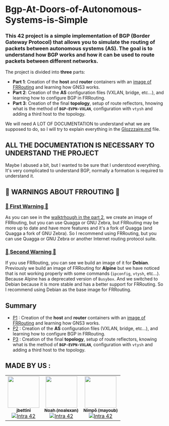 # Bgp-At-Doors-of-Autonomous-Systems-is-Simple

### This 42 project is a simple implementation of BGP (Border Gateway Protocol) that allows you to simulate the routing of packets between autonomous systems (AS). The goal is to understand how BGP works and how it can be used to route packets between different networks.

The project is divided into **three** parts:

- **Part 1**: Creation of the **host** and **router** containers with an [image of FRRouting](https://github.com/FRRouting/frr/tree/285fcb903a495f8b4067d6dcade8c2dcbf39e748) and learning how GNS3 works.
- **Part 2**: Creation of the **AS** configuration files (VXLAN, bridge, etc...), and learning how to configure BGP in FRRouting.
- **Part 3**: Creation of the final **topology**, setup of route reflectors, hnowing what is the method of **`BGP-EVPN-VXLAN`**, configuration with `vtysh` and adding a third host to the topology.

We will need A LOT OF DOCUMENTATION to understand what we are supposed to do, so I will try to explain everything in the [Glozzzaire.md](https://github.com/Nimpoo/Bgp-At-Doors-of-Autonomous-Systems-is-Simple/blob/main/Glozzzaire.md) file.

## ALL THE DOCUMENTATION IS NECESSARY TO UNDERSTAND THE PROJECT

Maybe I abused a bit, but I wanted to be sure that I understood everything. It's very complicated to understand BGP, normally a formation is required to understand it.

## 🚨 WARNINGS ABOUT FRROUTING 🚨
### <u>🚨 First Warning 🚨</u>
As you can see in the [walktrhough in the part 2](https://github.com/Nimpoo/Bgp-At-Doors-of-Autonomous-Systems-is-Simple/blob/main/P2/walktrough.md), we create an image of FRRouting, but you can use Quagga or GNU Zebra, but FRRouting may be more up to date and have more features and it's a fork of Quagga (and Quagga a fork of GNU Zebra). So I recommend using FRRouting, but you can use Quagga or GNU Zebra or another Internet routing protocol suite.

### <u>🚨 Second Warning 🚨</u>
If you use FRRouting, you can see we build an image of it for **Debian**. Previously we build an image of FRRouting for **Alpine** but we have noticed that is not working properly with some commands (`ipconfig`, `vtysh`, etc...). Because Alpine has a deprecated version of `Busybox`. And we switched to Debian because it is more stable and has a better support for FRRouting. So I recommend using Debian as the base image for FRRouting.

## Summary

- [P1](P1) : Creation of the **host** and **router** containers with an [image of FRRouting](https://github.com/FRRouting/frr/tree/285fcb903a495f8b4067d6dcade8c2dcbf39e748) and learning how GNS3 works.
- [P2](P2) : Creation of the **AS** configuration files (VXLAN, bridge, etc...), and learning how to configure BGP in FRRouting.
- [P3](P3) : Creation of the final **topology**, setup of route reflectors, knowing what is the method of **`BGP-EVPN-VXLAN`**, configuration with `vtysh` and adding a third host to the topology.

## MADE BY US :

<table>
  <tr>
    <td align="center"><a href="https://github.com/jbettini/"><img src="https://avatars.githubusercontent.com/u/85110911?v=4" width="100px;" alt=""/><br /><sub><b>jbettini</b></sub></a><br /><a href="https://profile.intra.42.fr/users/jbettini" title="Intra 42"><img src="https://img.shields.io/badge/Nice-FFFFFF?style=plastic&logo=42&logoColor=000000" alt="Intra 42"/></a></td>
    <td align="center"><a href="https://github.com/noalexan/"><img src="https://avatars.githubusercontent.com/u/102285721?v=4" width="100px;" alt=""/><br /><sub><b>Noah (noalexan)</b></sub></a><br /><a href="https://profile.intra.42.fr/users/noalexan" title="Intra 42"><img src="https://img.shields.io/badge/Nice-FFFFFF?style=plastic&logo=42&logoColor=000000" alt="Intra 42"/></a></td>
    <td align="center"><a href="https://github.com/nimpoo/"><img src="https://avatars.githubusercontent.com/u/91483405?v=4" width="100px;" alt=""/><br /><sub><b>Nimpô (mayoub)</b></sub></a><br /><a href="https://profile.intra.42.fr/users/mayoub" title="Intra 42"><img src="https://img.shields.io/badge/Nice-FFFFFF?style=plastic&logo=42&logoColor=000000" alt="Intra 42"/></a></td>
  </tr>
</table>
